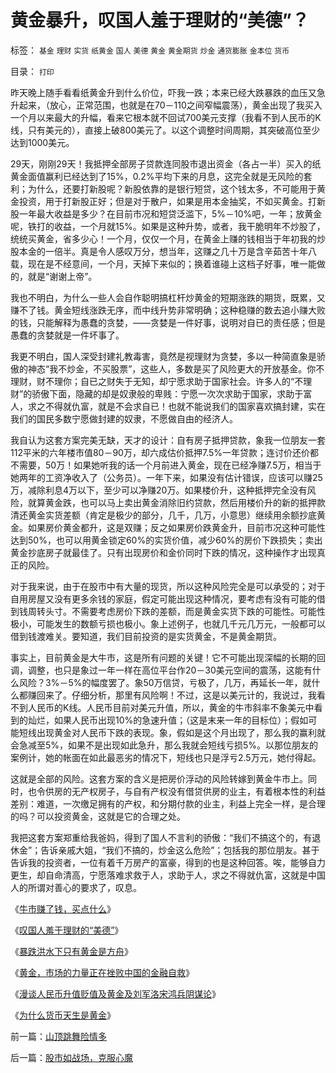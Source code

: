 # 黄金暴升，叹国人羞于理财的“美德”？

标签： `基金` `理财` `实货` `纸黄金` `国人` `美德` `黄金` `黄金期货` `炒金` `通货膨胀` `金本位` `货币` 

目录： `打印`

昨天晚上随手看看纸黄金升到什么价位，吓我一跌；本来已经大跌暴跌的血压又急升起来，（放心，正常范围，也就是在70－110之间窄幅震荡），黄金出现了我买入一个月以来最大的升幅，看来它根本就不回试700美元支撑（我看不到人民币的K线，只有美元的），直接上破800美元了。以这个调整时间周期，其突破高位至少达到1000美元。



29天，刚刚29天！我抵押全部房子贷款连同股市退出资金（各占一半）买入的纸黄金面值赢利已经达到了15%，0.2%平均下来的月息，这完全就是无风险的套利；为什么，还要打新股呢？新股依靠的是银行短贷，这个钱太多，不可能用于黄金投资，用于打新股正好；但是对于散户，如果是用本金抽奖，不如买黄金。打新股一年最大收益是多少？在目前市况和短贷泛滥下，5%－10%吧，一年；放黄金呢，铁打的收益，一个月就15%。如果是这种升势，或者，我干脆明年不炒股了，统统买黄金，省多少心！一个月，仅仅一个月，在黄金上赚的钱相当于年初我的炒股本金的一倍半。真是令人感叹万分，想当年，这赚之几十万是含辛茹苦十年八载，现在是不经意间，一个月，天掉下来似的；换着谁碰上这档子好事，唯一能做的，就是“谢谢上帝”。



我也不明白，为什么一些人会自作聪明搞杠杆炒黄金的短期涨跌的期货，既累，又赚不了钱。黄金短线涨跌无序，而中线升势非常明确；这种稳赚的数去追小赚大败的钱，只能解释为愚蠢的贪婪，——贪婪是一件好事，说明对自已的责任感；但是愚蠢的贪婪就是一件坏事了。



我更不明白，国人深受封建礼教毒害，竟然是视理财为贪婪，多以一种简直象是骄傲的神态“我不炒金，不买股票”，这些人，多数是买了风险更大的开放基金。你不理财，财不理你；自已之财失于无知，却宁愿求助于国家社会。许多人的“不理财”的骄傲下面，隐藏的却是奴隶般的卑贱：宁愿一次次求助于国家，求助于富人，求之不得就仇富，就是不会求自已！也就不能说我们的国家喜欢搞封建，实在我们的国民多数宁愿做封建的奴隶，不愿做自由的经济人。



我自认为这套方案完美无缺，天才的设计：自有房子抵押贷款，象我一位朋友一套112平米的六年楼市值80－90万，却六成估价抵押7.5%一年贷款；连讨价还价都不需要，50万！如果她听我的话一个月前进入黄金，现在已经净赚7.5万，相当于她两年的工资净收入了（公务员）。一年下来，如果没有估计错误，应该可以赚25万，减除利息4万以下，至少可以净赚20万。如果楼价升，这种抵押完全没有风险，就算黄金跌，也可以马上卖出黄金消除旧约贷款，然后用楼价升的新的抵押款清还黄金实货差额（肯定是极少的部分，几千，几万，小意思）继续用余额抄底黄金。如果房价黄金都升，这是双赚；反之如果房价跌黄金升，目前市况这种可能性达到50%，也可以用黄金锁定60%的实货价值，减少60%的房价下跌损失；卖出黄金抄底房子就最佳了。只有出现房价和金价同时下跌的情况，这种操作才出现真正的风险。



对于我来说，由于在股市中有大量的现货，所以这种风险完全是可以承受的；对于自用房屋又没有更多余钱的家庭，假定可能出现这种情况，要考虑有没有可能的借到钱周转头寸。不需要考虑房价下跌的差额，而是黄金实货下跌的可能性。可能性极小，可能发生的数额亏损也极小。象上述例子，也就几千元几万元，一般都可以借到钱渡难关。要知道，我们目前投资的是实货黄金，不是黄金期货。



事实上，目前黄金是大牛市，这是所有问题的关键！它不可能出现深幅的长期的回调，调整，也只是象过一年一样在高位平台作20－30美元空间的震荡，这能有什么风险？3%－5%的幅度罢了。象50万信贷，亏极了，几万，再延长一年，就什么都赚回来了。仔细分析，那里有风险啊！不过，这是以美元计的，我说过，我看不到人民币的K线。人民币目前对美元升值，所以，黄金的牛市斜率不象美元中看到的灿烂，如果人民币出现10%的急速升值；（这是末来一年的目标位）；假如可能短线出现黄金对人民币下跌的表现。象，假如是这个月出现了，那么我的赢利就会急减至5%，如果不是出现如此急升，那么我就会短线亏损5%。以那位朋友的案例计，她的帐面在如此最恶劣的情况下，短线也只是浮亏2.5万元，她付得起。



这就是全部的风险。这套方案的含义是把房价浮动的风险转嫁到黄金牛市上。同时，也令供房的无产权房子，与自有产权没有借贷供房的业主，有着根本性的利益差别：难道，一次缴足拥有的产权，和分期付款的业主，利益上完全一样，是合理的吗？可以投资黄金，这就是它的合理之处。



我把这套方案郑重给我爸妈，得到了国人不言利的骄傲：“我们不搞这个的，有退休金”；告诉亲戚大姐，“我们不搞的，炒金这么危险”；包括我的那位朋友。甚于告诉我的投资者，一位有着千万房产的富豪，得到的也是这种回答。唉，能够自力更生，却自命清高，宁愿落难求救于人，求助于人，求之不得就仇富，这就是中国人的所谓对善心的要求了，叹息。







《[牛市赚了钱，买点什么](../../../2007/9/23/有钱，给自已，给家庭买点保险.md)》

《[叹国人羞于理财的“美德”](../../../2007/10/27/黄金暴升，叹国人羞于理财的“美德”？.md)》

《[暴跌洪水下只有黄金是方舟](../../../2007/11/1/经济危机暴跌洪水下只有黄金是方舟.md)》

《[黄金，市场的力量正在挫败中国的金融自救](../../../2007/11/7/黄金，市场的力量正在挫败自救.md)》

《[漫谈人民币升值贬值及黄金及刘军洛宋鸿兵阴谋论](../../../2007/10/28/漫谈人民币升值贬值及黄金及刘军洛宋鸿兵阴谋论.md)》

《[为什么货币天生是黄金](../../../2008/12/10/为什么货币天生是黄金.md)》

前一篇：[山顶跳舞险情多](../../../2007/10/26/山顶跳舞险情多.md)

后一篇：[股市如战场，克服心魔](../../../2007/10/27/股市如战场，克服心魔.md)